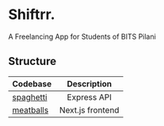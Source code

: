 # Shiftrr.

A Freelancing App for Students of BITS Pilani

## Structure

| Codebase                    |   Description    |
| :-------------------------- | :--------------: |
| [spaghetti](apps/spaghetti) |   Express API    |
| [meatballs](apps/meatballs) | Next.js frontend |
